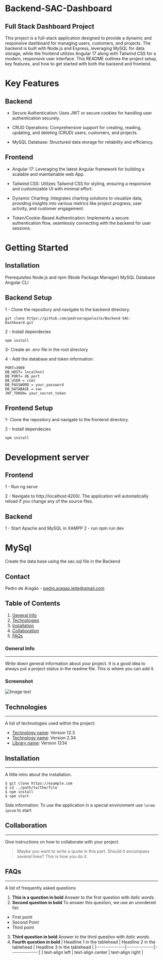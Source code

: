 ﻿# Backend-SAC-Dashboard

## Full Stack Dashboard Project
This project is a full-stack application designed to provide a dynamic and responsive dashboard for managing users, customers, and projects. The backend is built with Node.js and Express, leveraging MySQL for data storage, while the frontend utilizes Angular 17 along with Tailwind CSS for a modern, responsive user interface. This README outlines the project setup, key features, and how to get started with both the backend and frontend.

# Key Features


## Backend

* Secure Authentication: Uses JWT or secure cookies for handling user authentication securely.

* CRUD Operations: Comprehensive support for creating, reading, updating, and deleting (CRUD) users, customers, and projects.

* MySQL Database: Structured data storage for reliability and efficiency.


## Frontend

* Angular 17: Leveraging the latest Angular framework for building a scalable and maintainable web App.

* Tailwind CSS: Utilizes Tailwind CSS for styling, ensuring a responsive and customizable UI with minimal effort.

* Dynamic Charting: Integrates charting solutions to visualize data, providing insights into various metrics like project progress, user activity, and customer engagement.

* Token/Cookie-Based Authentication: Implements a secure authentication flow, seamlessly connecting with the backend for user sessions.


# Getting Started

## Installation

Prerequisites
Node.js and npm (Node Package Manager)
MySQL Database
Angular CLI

## Backend Setup

1 - Clone the repository and navigate to the backend directory.
```
git clone https://github.com/pedroaragaoleite/Backend-SAC-Dashboard.git
```

2 - Install dependecies
```
npm install
```

3- Create an .env file in the root directory

4 - Add the database and token information:
```
PORT=3000
DB_HOST= localhost
DB_PORT= db_port
DB_USER = root
DB_PASSWORD = your_password
DB_DATABASE = sac
JWT_TOKEN= your_secret_token
```

## Frontend Setup

1-  Clone the repository and navigate to the frontend directory.

2 - Install dependecies
```
npm install
```

# Development server

## Frontend

1 - Run ng serve

2 - Navigate to http://localhost:4200/. The application will automatically reload if you change any of the source files.

## Backend

1 - Start Apache and MySQL in XAMPP
2 - run npm run dev

# MySql
Create the data base using the sac.sql file in the Backend


## Contact
Pedro de Aragão - pedro.aragao.leite@gmail.com







## Table of Contents
1. [General Info](#general-info)
2. [Technologies](#technologies)
3. [Installation](#installation)
4. [Collaboration](#collaboration)
5. [FAQs](#faqs)
### General Info
***
Write down general information about your project. It is a good idea to always put a project status in the readme file. This is where you can add it. 
### Screenshot
![Image text](https://www.united-internet.de/fileadmin/user_upload/Brands/Downloads/Logo_IONOS_by.jpg)
## Technologies
***
A list of technologies used within the project:
* [Technology name](https://example.com): Version 12.3 
* [Technology name](https://example.com): Version 2.34
* [Library name](https://example.com): Version 1234
## Installation
***
A little intro about the installation. 
```
$ git clone https://example.com
$ cd ../path/to/the/file
$ npm install
$ npm start
```
Side information: To use the application in a special environment use ```lorem ipsum``` to start
## Collaboration
***
Give instructions on how to collaborate with your project.
> Maybe you want to write a quote in this part. 
> Should it encompass several lines?
> This is how you do it.
## FAQs
***
A list of frequently asked questions
1. **This is a question in bold**
Answer to the first question with _italic words_. 
2. __Second question in bold__ 
To answer this question, we use an unordered list:
* First point
* Second Point
* Third point
3. **Third question in bold**
Answer to the third question with *italic words*.
4. **Fourth question in bold**
| Headline 1 in the tablehead | Headline 2 in the tablehead | Headline 3 in the tablehead |
|:--------------|:-------------:|--------------:|
| text-align left | text-align center | text-align right |
